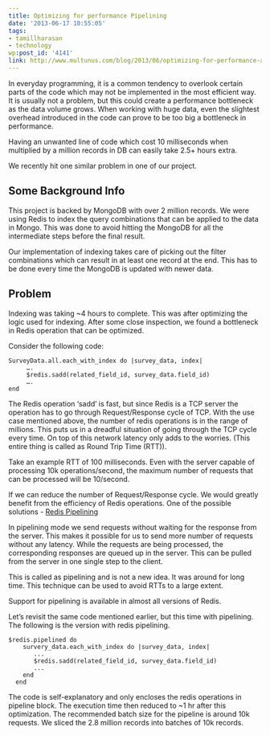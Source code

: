 ```yaml
---
title: Optimizing for performance Pipelining
date: '2013-06-17 10:55:05'
tags:
- tamillharasan
- technology
wp:post_id: '4141'
link: http://www.multunus.com/blog/2013/06/optimizing-for-performance-a-hrefhttpredis-ioredisa-pipelining/
---
```


In everyday programming, it is a common tendency to overlook certain parts of the code which may not be implemented in the most efficient way. It is usually not a problem, but this could create a performance bottleneck as the data volume grows. When working with huge data, even the slightest overhead introduced in the code can prove to be too big a bottleneck in performance.

Having an unwanted line of code which cost 10 milliseconds when multiplied by a million records in DB can easily take 2.5+ hours extra.

We recently hit one similar problem in one of our project.

## Some Background Info
This project is backed by MongoDB with over 2 million records. We were using Redis to index the query combinations that can be applied to the data in Mongo. This was done to avoid hitting the MongoDB for all the intermediate steps before the final result.

Our implementation of indexing takes care of picking out the filter combinations which can result in at least one record at the end. This has to be done every time the MongoDB is updated with newer data.

## Problem
Indexing was taking ~4 hours to complete. This was after optimizing the logic used for indexing. After some close inspection, we found a bottleneck in Redis operation that can be optimized.

Consider the following code:

```
SurveyData.all.each_with_index do |survey_data, index|
     ….
     $redis.sadd(related_field_id, survey_data.field_id)
     ….
end
```

The Redis operation ‘sadd’ is fast, but since Redis is a TCP server the operation has to go through Request/Response cycle of TCP. With the use case mentioned above, the number of redis operations is in the range of millions. This puts us in a dreadful situation of going through the TCP cycle every time. On top of this network latency only adds to the worries. (This entire thing is called as Round Trip Time (RTT)).

Take an example RTT of 100 milliseconds. Even with the server capable of processing 10k operations/second, the maximum number of requests that can be processed will be 10/second.

If we can reduce the number of Request/Response cycle. We would greatly benefit from the efficiency of Redis operations. One of the possible solutions - [Redis Pipelining](http://redis.io/topics/pipelining)

In pipelining mode we send requests without waiting for the response from the server. This makes it possible for us to send more number of requests without any latency. While the requests are being processed, the corresponding responses are queued up in the server. This can be pulled from the server in one single step to the client.

This is called as pipelining and is not a new idea. It was around for long time. This technique can be used to avoid RTTs to a large extent.

Support for pipelining is available in almost all versions of Redis.

Let’s revisit the same code mentioned earlier, but this time with pipelining. The following is the version with redis pipelining.

```
$redis.pipelined do
    survery_data.each_with_index do |survey_data, index|
       ...
       $redis.sadd(related_field_id, survey_data.field_id)
       ...
    end
  end
```

The code is self-explanatory and only encloses the redis operations in pipeline block. The execution time then reduced to ~1 hr after this optimization. The recommended batch size for the pipeline is around 10k requests. We sliced the 2.8 million records into batches of 10k records.
